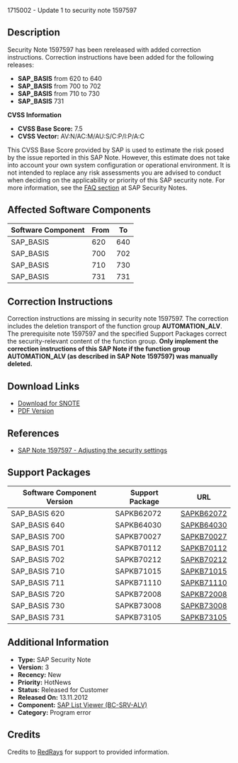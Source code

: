 1715002 - Update 1 to security note 1597597

## Description

Security Note 1597597 has been rereleased with added correction instructions. Correction instructions have been added for the following releases:

- **SAP_BASIS** from 620 to 640
- **SAP_BASIS** from 700 to 702
- **SAP_BASIS** from 710 to 730
- **SAP_BASIS** 731

**CVSS Information**

- **CVSS Base Score:** 7.5
- **CVSS Vector:** AV:N/AC:M/AU:S/C:P/I:P/A:C

This CVSS Base Score provided by SAP is used to estimate the risk posed by the issue reported in this SAP Note. However, this estimate does not take into account your own system configuration or operational environment. It is not intended to replace any risk assessments you are advised to conduct when deciding on the applicability or priority of this SAP security note. For more information, see the [FAQ section](https://service.sap.com/securitynotes/) at SAP Security Notes.

## Affected Software Components

| Software Component | From | To   |
|--------------------|------|------|
| SAP_BASIS          | 620  | 640  |
| SAP_BASIS          | 700  | 702  |
| SAP_BASIS          | 710  | 730  |
| SAP_BASIS          | 731  | 731  |

## Correction Instructions

Correction instructions are missing in security note 1597597. The correction includes the deletion transport of the function group **AUTOMATION_ALV**. The prerequisite note 1597597 and the specified Support Packages correct the security-relevant content of the function group. **Only implement the correction instructions of this SAP Note if the function group AUTOMATION_ALV (as described in SAP Note 1597597) was manually deleted.**

## Download Links

- [Download for SNOTE](https://notesdownloads.sap.com/note/0040000010190492017)
- [PDF Version](https://userapps.support.sap.com/sap/support/sfm/notes/print/0001715002?language=en-US&token=7B80D6A83D1F339060BED458260CD24D)

## References

- [SAP Note 1597597 - Adjusting the security settings](https://me.sap.com/notes/1597597)

## Support Packages

| Software Component Version | Support Package | URL                                                                                   |
|----------------------------|-----------------|---------------------------------------------------------------------------------------|
| SAP_BASIS 620              | SAPKB62072      | [SAPKB62072](https://me.sap.com/supportpackage/SAPKB62072)                           |
| SAP_BASIS 640              | SAPKB64030      | [SAPKB64030](https://me.sap.com/supportpackage/SAPKB64030)                           |
| SAP_BASIS 700              | SAPKB70027      | [SAPKB70027](https://me.sap.com/supportpackage/SAPKB70027)                           |
| SAP_BASIS 701              | SAPKB70112      | [SAPKB70112](https://me.sap.com/supportpackage/SAPKB70112)                           |
| SAP_BASIS 702              | SAPKB70212      | [SAPKB70212](https://me.sap.com/supportpackage/SAPKB70212)                           |
| SAP_BASIS 710              | SAPKB71015      | [SAPKB71015](https://me.sap.com/supportpackage/SAPKB71015)                           |
| SAP_BASIS 711              | SAPKB71110      | [SAPKB71110](https://me.sap.com/supportpackage/SAPKB71110)                           |
| SAP_BASIS 720              | SAPKB72008      | [SAPKB72008](https://me.sap.com/supportpackage/SAPKB72008)                           |
| SAP_BASIS 730              | SAPKB73008      | [SAPKB73008](https://me.sap.com/supportpackage/SAPKB73008)                           |
| SAP_BASIS 731              | SAPKB73105      | [SAPKB73105](https://me.sap.com/supportpackage/SAPKB73105)                           |

## Additional Information

- **Type:** SAP Security Note
- **Version:** 3
- **Recency:** New
- **Priority:** HotNews
- **Status:** Released for Customer
- **Released On:** 13.11.2012
- **Component:** [SAP List Viewer (BC-SRV-ALV)](https://me.sap.com/mynotes?tab=Search&sortBy=Relevance&filters=themk%25253Aeq~'BC-SRV-ALV*'%25252BreleaseStatus%25253Aeq~'CustomerRelease'%25252BsecurityPatchDay%25253Aeq~'NotRestricted'%25252BfuzzyThreshold%25253Aeq~'0.9'&flag=mynotes)
- **Category:** Program error

## Credits

Credits to [RedRays](https://redrays.io) for support to provided information.